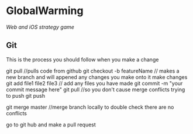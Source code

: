 # GlobalWarming
*Web and iOS strategy game*

##  Git
This is the process you should follow when you make a change

git pull //pulls code from github
git checkout -b featureName // makes a new branch and will appened any changes you make onto it
make changes
git add file1 file2 file3 // add any files you have made
git commit -m "your commit message here"
git pull //so you don't cause merge conflicts trying to push
git push

git merge master //merge branch locally to double check there are no conflicts

go to git hub
and make a pull request



